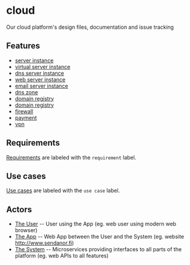 # cloud

Our cloud platform's design files, documentation and issue tracking

## Features

* [server instance](/../../labels/server%20instance)
* [virtual server instance](/../../labels/virtual%20server%20instance)
* [dns server instance](/../../labels/dns%20server%20instance)
* [web server instance](/../../labels/web%20server%20instance)
* [email server instance](/../../labels/email%20server%20instance)
* [dns zone](/../../labels/dns%20zone)
* [domain registry](/../../labels/domain%20registry)
* [domain registry](/../../labels/domain%20registry)
* [firewall](/../../labels/firewall)
* [payment](/../../labels/payment)
* [vpn](/../../labels/vpn)

## Requirements

[Requirements](/../../labels/requirement) are labeled with the `requirement` label.

## Use cases

[Use cases](/../../labels/use%20case) are labeled with the `use case` label.

## Actors

* [The User](/../../labels/user%20actor) -- User using the App (eg. web user using modern web browser)
* [The App](/../../labels/app%20actor) -- Web App between the User and the System (eg. website http://www.sendanor.fi)
* [The System](/../../labels/system%20actor) -- Microservices providing interfaces to all parts of the platform (eg. web APIs to all features)
